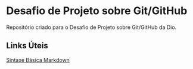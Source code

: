 # Desafio de Projeto sobre Git/GitHub
Repositório criado para o Desafio de Projeto sobre Git/GitHub da Dio.


## Links Úteis
[Sintaxe Básica Markdown](https://www.markdownguide.org/basic-syntax/)
